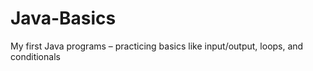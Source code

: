 # Java-Basics
My first Java programs – practicing basics like input/output, loops, and conditionals
